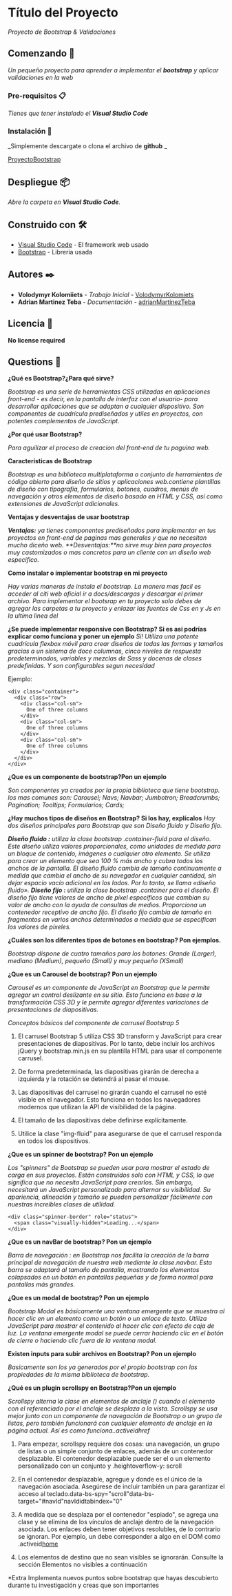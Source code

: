 # Título del Proyecto

_Proyecto de Bootstrap & Validaciones_

## Comenzando 🚀

_Un pequeño proyecto para aprender a implementar el **bootstrap** y aplicar validaciones en la web_


### Pre-requisitos 📋

_Tienes que tener instalado el **Visual Studio Code**_


### Instalación 🔧

_Simplemente descargate o clona el archivo de **github** _

[ProyectoBootstrap](https://github.com/VolodymyrKolomiets/ProjectWhithAdrian)

## Despliegue 📦

_Abre la carpeta en **Visual Studio Code**._

## Construido con 🛠️

* [Visual Studio Code](https://code.visualstudio.com/) - El framework web usado
* [Bootstrap](https://getbootstrap.com/) - Libreria usada

## Autores ✒️ 


* **Volodymyr Kolomiiets** - *Trabajo Inicial* - [VolodymyrKolomiets](https://github.com/VolodymyrKolomiets)
* **Adrian Martinez Teba** - *Documentación* - [adrianMartinezTeba](https://github.com/adrianMartinezTebal)


## Licencia 📄

**No license required**



##  Questions 📢

**¿Qué es Bootstrap?¿Para qué sirve?**

_Bootstrap es una serie de herramientas CSS utilizadas en 
aplicaciones front-end - es decir, en la pantalla de 
interfaz con el usuario- 
para desarrollar aplicaciones que se adaptan a 
cualquier dispositivo. Son componentes de cuadrícula 
prediseñados y utiles en proyectos, con potentes 
complementos de JavaScript._

**¿Por qué usar Bootstrap?**

_Para aguilizar el proceso de creacion del front-end de tu paguina web._

**Características de Bootstrap**

_Bootstrap es una biblioteca multiplataforma o conjunto de herramientas de código abierto para diseño de sitios y aplicaciones web.contiene plantillas de diseño con tipografía, formularios, botones, cuadros, menús de navegación y otros elementos de diseño basado en HTML y CSS, así como extensiones de JavaScript adicionales._

**Ventajas y desventajas de usar bootstrap**

_**Ventajas:** ya tienes componentes prediseñados para implementar en tus proyectos en front-end de paginas mas generales y que no necesitan mucho diceño web. **Desventajas:**no sirve muy bien para proyectos muy castomizados o mas concretos para un cliente con un diseño web especifico._ 

**Como instalar o implementar bootstrap en mi proyecto**

_Hay varias maneras de instala el bootstrap. La manera mas facil es acceder al citi web oficial ir a docs/descargas y descargar el primer archivo. Para implementar el bootsrap en tu proyecto solo debes de agregar las carpetas a tu proyecto y enlazar las fuentes de Css en <head> y Js en la ultima linea del <body>_


**¿Se puede implementar responsive con Bootstrap? Si es asi podrías explicar como funciona y poner un ejemplo**
_Si! Utiliza una potente cuadrícula flexbox móvil para crear diseños de todas las formas y tamaños gracias a un sistema de doce columnas, cinco niveles de respuesta predeterminados, variables y mezclas de Sass y docenas de clases predefinidas. Y son configurables segun necesidad_

Ejemplo:
```
<div class="container">
  <div class="row">
    <div class="col-sm">
      One of three columns
    </div>
    <div class="col-sm">
      One of three columns
    </div>
    <div class="col-sm">
      One of three columns
    </div>
  </div>
</div>
```
**¿Que es un componente de bootstrap?Pon un ejemplo**
 
 _Son componentes ya creados por la propia biblioteca que tiene bootstrap. los mas comunes son: Carousel; Navs; Navbar; Jumbotron; Breadcrumbs; Pagination; Tooltips; Formularios; Cards;_ 

**¿Hay muchos tipos de diseños en Bootstrap? Si los hay, explícalos**
 _Hay dos diseños principales para Bootstrap que son Diseño fluido y Diseño fijo._ 

_**Diseño fluido :** utiliza la clase bootstrap .container-fluid para el diseño. Este diseño utiliza valores proporcionales, como unidades de medida para un bloque de contenido, imágenes o cualquier otro elemento. Se utiliza para crear un elemento que sea 100 % más ancho y cubra todos los anchos de la pantalla. El diseño fluido cambia de tamaño continuamente a medida que cambia el ancho de su navegador en cualquier cantidad, sin dejar espacio vacío adicional en los lados. Por lo tanto, se llama «diseño fluido». **Diseño fijo :** utiliza la clase bootstrap .container para el diseño. El diseño fijo tiene valores de ancho de píxel específicos que cambian su valor de ancho con la ayuda de consultas de medios. Proporciona un contenedor receptivo de ancho fijo. El diseño fijo cambia de tamaño en fragmentos en varios anchos determinados a medida que se especifican los valores de píxeles._

**¿Cuáles son los diferentes tipos de botones en bootstrap? Pon ejemplos.**

_Bootstrap dispone de cuatro tamaños para los botones: Grande (Larger), mediano (Medium), pequeño (Small) y muy pequeño (XSmall)_

**¿Que es un Carousel de bootstrap? Pon un ejemplo**

_Carousel es un componente de JavaScript en Bootstrap que le permite agregar un control deslizante en su sitio. Esto funciona en base a la transformación CSS 3D y le permite agregar diferentes variaciones de presentaciones de diapositivas._

*Conceptos básicos del componente de carrusel Bootstrap 5*

1. El carrusel Bootstrap 5 utiliza CSS 3D transform y JavaScript para crear presentaciones de diapositivas. Por lo tanto, debe incluir los archivos jQuery y bootstrap.min.js en su plantilla HTML para usar el componente carrusel.

2. De forma predeterminada, las diapositivas girarán de derecha a izquierda y la rotación se detendrá al pasar el mouse.

3. Las diapositivas del carrusel no girarán cuando el carrusel no esté visible en el navegador. Esto funciona en todos los navegadores modernos que utilizan la API de visibilidad de la página.

4. El tamaño de las diapositivas debe definirse explícitamente.

5. Utilice la clase "img-fluid" para asegurarse de que el carrusel responda en todos los dispositivos.

**¿Que es un spinner de bootstrap? Pon un ejemplo**

_Los "spinners" de Bootstrap se pueden usar para mostrar el estado de carga en sus proyectos. Están construidos solo con HTML y CSS, lo que significa que no necesita JavaScript para crearlos. Sin embargo, necesitará un JavaScript personalizado para alternar su visibilidad. Su apariencia, alineación y tamaño se pueden personalizar fácilmente con nuestras increíbles clases de utilidad._

```
<div class="spinner-border" role="status">
  <span class="visually-hidden">Loading...</span>
</div>
```
**¿Que es un navBar de bootstrap? Pon un ejemplo**

_Barra de navegación : en Bootstrap nos facilita la creación de la barra principal de navegación de nuestra web mediante la clase.navbar. Esta barra se adaptará al tamaño de pantalla, mostrando los elementos colapsados en un botón en pantallas pequeñas y de forma normal para pantallas más grandes._

**¿Que es un modal de bootstrap? Pon un ejemplo**

_Bootstrap Modal es básicamente una ventana emergente que se muestra al hacer clic en un elemento como un botón o un enlace de texto. Utiliza JavaScript para mostrar el contenido al hacer clic con efecto de caja de luz. La ventana emergente modal se puede cerrar haciendo clic en el botón de cierre o haciendo clic fuera de la ventana modal._

**Existen inputs para subir archivos en Bootstrap? Pon un ejemplo**

 _Basicamente son los <inputs> ya generados por el propio bootstrap con las propiedades de la misma biblioteca de bootstrap._

**¿Qué es un plugin scrollspy en Bootstrap?Pon un ejemplo**

_Scrollspy alterna la clase en elementos de anclaje () cuando el elemento con el referenciado por el anclaje se desplaza a la vista. Scrollspy se usa mejor junto con un componente de navegación de Bootstrap o un grupo de listas, pero también funcionará con cualquier elemento de anclaje en la página actual. Así es como funciona..active<a>idhref_

1. Para empezar, scrollspy requiere dos cosas: una navegación, un grupo de listas o un simple conjunto de enlaces, además de un contenedor desplazable. El contenedor desplazable puede ser el o un elemento personalizado con un conjunto y .<body>heightoverflow-y: scroll

2. En el contenedor desplazable, agregue y donde es el único de la navegación asociada. Asegúrese de incluir también un para garantizar el acceso al teclado.data-bs-spy="scroll"data-bs-target="#navId"navIdidtabindex="0"

3. A medida que se desplaza por el contenedor "espiado", se agrega una clase y se elimina de los vínculos de anclaje dentro de la navegación asociada. Los enlaces deben tener objetivos resolubles, de lo contrario se ignoran. Por ejemplo, un debe corresponder a algo en el DOM como .activeid<a href="#home">home</a><div id="home"></div>

4. Los elementos de destino que no sean visibles se ignorarán. Consulte la sección Elementos no visibles a continuación

*Extra
Implementa nuevos puntos sobre bootstrap que hayas descubierto durante tu investigación y creas que son importantes
